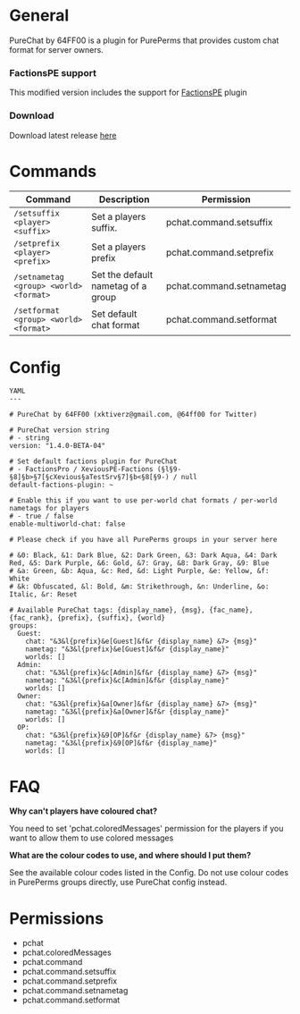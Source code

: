 # General

PureChat by 64FF00 is a plugin for PurePerms that provides custom chat format for server owners.

### FactionsPE support
This modified version includes the support for [FactionsPE](https://github.com/BlockHorizons/FactionsPE) plugin

### Download
Download latest release [here](https://github.com/Kris-Driv/PureChat/releases/tag/v1.4.11)

# Commands

Command | Description | Permission
--- | --- | ---
`/setsuffix <player> <suffix>` | Set a players suffix. | pchat.command.setsuffix
`/setprefix <player> <prefix>` | Set a players prefix | pchat.command.setprefix
`/setnametag <group> <world> <format>` | Set the default nametag of a group | pchat.command.setnametag
`/setformat <group> <world> <format>` | Set default chat format | pchat.command.setformat

# Config

```
YAML
---

# PureChat by 64FF00 (xktiverz@gmail.com, @64ff00 for Twitter)

# PureChat version string
# - string
version: "1.4.0-BETA-04"

# Set default factions plugin for PureChat
# - FactionsPro / XeviousPE-Factions (§l§9-§8]§b>§7[§cXevious§aTestSrv§7]§b<§8[§9-) / null
default-factions-plugin: ~

# Enable this if you want to use per-world chat formats / per-world nametags for players
# - true / false
enable-multiworld-chat: false

# Please check if you have all PurePerms groups in your server here

# &0: Black, &1: Dark Blue, &2: Dark Green, &3: Dark Aqua, &4: Dark Red, &5: Dark Purple, &6: Gold, &7: Gray, &8: Dark Gray, &9: Blue
# &a: Green, &b: Aqua, &c: Red, &d: Light Purple, &e: Yellow, &f: White
# &k: Obfuscated, &l: Bold, &m: Strikethrough, &n: Underline, &o: Italic, &r: Reset

# Available PureChat tags: {display_name}, {msg}, {fac_name}, {fac_rank}, {prefix}, {suffix}, {world}
groups:
  Guest:
    chat: "&3&l{prefix}&e[Guest]&f&r {display_name} &7> {msg}"
    nametag: "&3&l{prefix}&e[Guest]&f&r {display_name}"
    worlds: []
  Admin:
    chat: "&3&l{prefix}&c[Admin]&f&r {display_name} &7> {msg}"
    nametag: "&3&l{prefix}&c[Admin]&f&r {display_name}"
    worlds: []
  Owner:
    chat: "&3&l{prefix}&a[Owner]&f&r {display_name} &7> {msg}"
    nametag: "&3&l{prefix}&a[Owner]&f&r {display_name}"
    worlds: []
  OP:
    chat: "&3&l{prefix}&9[OP]&f&r {display_name} &7> {msg}"
    nametag: "&3&l{prefix}&9[OP]&f&r {display_name}"
    worlds: []
```
# FAQ

**Why can't players have coloured chat?**

You need to set 'pchat.coloredMessages' permission for the players if you want to allow them to use colored messages

**What are the colour codes to use, and where should I put them?**

See the available colour codes listed in the Config. Do not use colour codes in PurePerms groups directly, use PureChat config instead.

# Permissions

 - pchat
 - pchat.coloredMessages
 - pchat.command
 - pchat.command.setsuffix
 - pchat.command.setprefix
 - pchat.command.setnametag
 - pchat.command.setformat
